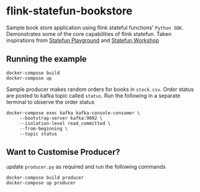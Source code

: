 # flink-statefun-bookstore

Sample book store application using flink stateful functions' `Python SDK`.
Demonstrates some of the core capabilities of flink statefun.
Taken inspirations from [Statefun Playground](https://github.com/apache/flink-statefun-playground) and [Statefun Workshop](https://github.com/ververica/flink-statefun-workshop)


## Running the example

```
docker-compose build
docker-compose up
```

Sample producer makes random orders for books in `stock.csv`.
Order status are posted to kafka topic called `status`. Run the following in a separate terminal to observe the order status

```
docker-compose exec kafka kafka-console-consumer \
     --bootstrap-server kafka:9092 \
     --isolation-level read_committed \
     --from-beginning \
     --topic status
```

## Want to Customise Producer?
update `producer.py` as required and run the following commands

```
docker-compose build producer
docker-compose up producer
```
